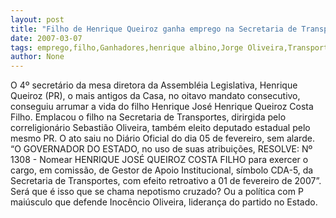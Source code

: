 ```yaml
---
layout: post
title: "Filho de Henrique Queiroz ganha emprego na Secretaria de Transportes, do aliado Sebastião Oliveira"
date: 2007-03-07
tags: emprego,filho,Ganhadores,henrique albino,Jorge Oliveira,Transportes,Wolney Queiroz
author: None
---
```

O 4º secretário da mesa diretora da Assembléia Legislativa, Henrique Queiroz (PR), o mais antigos da Casa, no oitavo mandato consecutivo, conseguiu arrumar a vida do filho Henrique José Henrique Queiroz Costa Filho.
Emplacou o filho na Secretaria de Transportes, dirirgida pelo correligionário Sebastião Oliveira, também eleito deputado estadual pelo mesmo PR.
O ato saiu no Diário Oficial do dia 05 de fevereiro, sem alarde.
“O GOVERNADOR DO ESTADO, no uso de suas atribuições, RESOLVE: Nº 1308 - Nomear HENRIQUE JOSÉ QUEIROZ COSTA FILHO para exercer o cargo, em comissão, de Gestor de Apoio Institucional, símbolo CDA-5, da Secretaria de Transportes, com efeito retroativo a 01 de fevereiro de 2007”.
Será que é isso que se chama nepotismo cruzado? Ou a política com P maiúsculo que defende Inocêncio Oliveira, liderança do partido no Estado. 